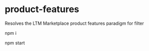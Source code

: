 # product-features
Resolves the LTM Marketplace product features paradigm for filter

 npm i

 npm start
